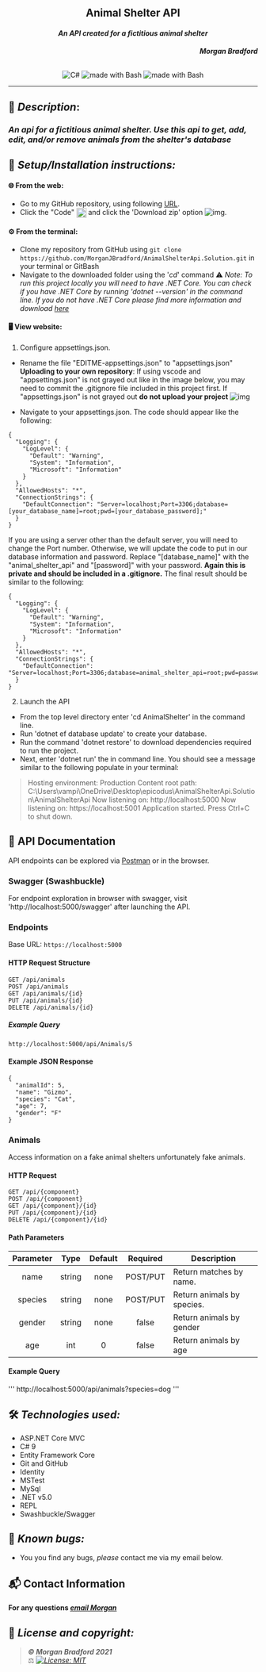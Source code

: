 ## <div align="center">Animal Shelter API</div>
#### <div align="center"> *An API created for a fictitious animal shelter* </div> 
***<p align="right">Morgan Bradford***</p>   
<p align="center">
<br>

<img alt="C#" src="https://img.shields.io/badge/c%23%20-%23239120.svg?&style=for-the-badge&logo=c-sharp&logoColor=white"/>
<img alt="made with Bash" src="https://img.shields.io/badge/Made%20with-Bash-1f425f.svg"/>
<img alt="made with Bash" src="https://forthebadge.com/images/badges/made-with-markdown.svg"/>

</p>

___
## 🚩 *Description*:    
### *An api for a fictitious animal shelter. Use this api to get, add, edit, and/or remove animals from the shelter's database*


## 🔧 *Setup/Installation instructions:*
#### 🌐 From the web:
* Go to my GitHub repository, using following [URL](https://github.com/MorganJBradford/AnimalShelterApi.Solution.git).
* Click the "Code" <img src="README-files/download-button.png" alt="code button" height="20" align="center"/> and click the 'Download zip' option ![img](README-files/Capture.JPG).
#### ⚙️ From the terminal: 
* Clone my repository from GitHub using `git clone https://github.com/MorganJBradford/AnimalShelterApi.Solution.git` in your terminal or GitBash
* Navigate to the downloaded folder using the '*cd*' command
⚠️ *Note: To run this project locally you will need to have .NET Core. You can check if you have .NET Core by running 'dotnet --version' in the command line. If you do not have .NET Core please find more information and download [here](https://dotnet.microsoft.com/download/dotnet)*


####  🖥️ View website:

1. Configure appsettings.json.

* Rename the file "EDITME-appsettings.json" to "appsettings.json"
**Uploading to your own repository**: If using vscode and "appsettings.json" is not grayed out like in the image below, you may need to commit the .gitignore file included in this project first. If "appsettings.json" is not grayed out **do not upload your project**
![img](README-files/appsettings.JPG)

* Navigate to your appsettings.json. The code should appear like the following:

```
{
  "Logging": {
    "LogLevel": {
      "Default": "Warning",
      "System": "Information",
      "Microsoft": "Information"
    }
  },
  "AllowedHosts": "*",
  "ConnectionStrings": {
    "DefaultConnection": "Server=localhost;Port=3306;database=[your_database_name]=root;pwd=[your_database_password];"
  }
}
```

If you are using a server other than the default server, you will need to change the Port number. Otherwise, we will update the code to put in our database information and password. Replace "\[database_name]" with the "animal_shelter_api" and "\[password]" with your password. **Again this is private and should be included in a .gitignore.** The final result should be similar to the following:

```
{
  "Logging": {
    "LogLevel": {
      "Default": "Warning",
      "System": "Information",
      "Microsoft": "Information"
    }
  },
  "AllowedHosts": "*",
  "ConnectionStrings": {
    "DefaultConnection": "Server=localhost;Port=3306;database=animal_shelter_api=root;pwd=password;"
  }
}
```

2. Launch the API

* From the top level directory enter 'cd AnimalShelter' in the command line.
* Run 'dotnet ef database update' to create your database.
* Run the command 'dotnet restore' to download dependencies required to run the project.
* Next, enter 'dotnet run' the in command line. You should see a message similar to the following populate in your terminal:

> Hosting environment: Production
> Content root path: C:\Users\vampi\OneDrive\Desktop\epicodus\AnimalShelterApi.Solution\AnimalShelterApi
> Now listening on: http://localhost:5000
> Now listening on: https://localhost:5001
> Application started. Press Ctrl+C to shut down.

## 📡 API Documentation
API endpoints can be explored via [Postman](https://www.postman.com/downloads/) or in the browser.

### Swagger (Swashbuckle)
For endpoint exploration in browser with swagger, visit 'http://localhost:5000/swagger' after launching the API.

### Endpoints
Base URL: `https://localhost:5000`

#### HTTP Request Structure
```
GET /api/animals
POST /api/animals
GET /api/animals/{id}
PUT /api/animals/{id}
DELETE /api/animals/{id}
```

##### Example Query
```
http://localhost:5000/api/Animals/5
```

#### Example JSON Response
```
{
  "animalId": 5,
  "name": "Gizmo",
  "species": "Cat",
  "age": 7,
  "gender": "F"
}
```

### Animals
Access information on a fake animal shelters unfortunately fake animals.

#### HTTP Request
```
GET /api/{component}
POST /api/{component}
GET /api/{component}/{id}
PUT /api/{component}/{id}
DELETE /api/{component}/{id}
```

#### Path Parameters
| Parameter | Type | Default | Required | Description |
| :---: | :---: | :---: | :---: | --- |
| name | string | none | POST/PUT | Return matches by name.
| species | string | none | POST/PUT | Return animals by species. |
| gender | string | none | false | Return animals by gender |
| age | int | 0 | false | Return animals by age |

#### Example Query
'''
http://localhost:5000/api/animals?species=dog
'''

## 🛠️ *Technologies used:*
* ASP.NET Core MVC
* C# 9
* Entity Framework Core
* Git and GitHub
* Identity
* MSTest
* MySql
* .NET v5.0
* REPL
* Swashbuckle/Swagger

## 🐛 *Known bugs:*
* You you find any bugs, _please_ contact me via my email below.

## 📬 Contact Information
#### For any questions *[email Morgan](mailto:morganjbradford95@gmail.com)*



## 📘 *License and copyright:*

> ***© Morgan Bradford 2021***  
> ⚖️ *[![License: MIT](https://img.shields.io/badge/License-MIT-yellow.svg)](https://opensource.org/licenses/MIT)*